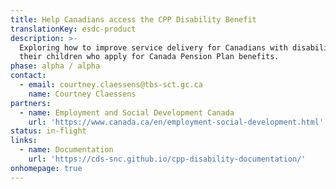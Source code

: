 ```yaml
---
title: Help Canadians access the CPP Disability Benefit
translationKey: esdc-product
description: >-
  Exploring how to improve service delivery for Canadians with disabilities and
  their children who apply for Canada Pension Plan benefits.
phase: alpha / alpha
contact:
  - email: courtney.claessens@tbs-sct.gc.ca
    name: Courtney Claessens
partners:
  - name: Employment and Social Development Canada
    url: 'https://www.canada.ca/en/employment-social-development.html'
status: in-flight
links: 
  - name: Documentation
    url: 'https://cds-snc.github.io/cpp-disability-documentation/'
onhomepage: true
---
```


